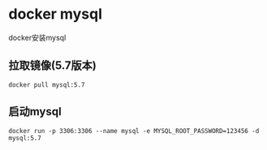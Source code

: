 # docker mysql
docker安装mysql

## 拉取镜像(5.7版本)
```shell
docker pull mysql:5.7
```
## 启动mysql
```shell
docker run -p 3306:3306 --name mysql -e MYSQL_ROOT_PASSWORD=123456 -d mysql:5.7
```